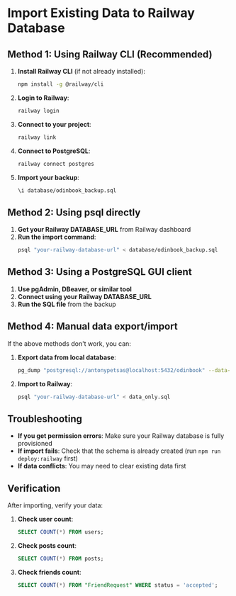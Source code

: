 # Import Existing Data to Railway Database

## Method 1: Using Railway CLI (Recommended)

1. **Install Railway CLI** (if not already installed):

   ```bash
   npm install -g @railway/cli
   ```

2. **Login to Railway**:

   ```bash
   railway login
   ```

3. **Connect to your project**:

   ```bash
   railway link
   ```

4. **Connect to PostgreSQL**:

   ```bash
   railway connect postgres
   ```

5. **Import your backup**:
   ```bash
   \i database/odinbook_backup.sql
   ```

## Method 2: Using psql directly

1. **Get your Railway DATABASE_URL** from Railway dashboard
2. **Run the import command**:
   ```bash
   psql "your-railway-database-url" < database/odinbook_backup.sql
   ```

## Method 3: Using a PostgreSQL GUI client

1. **Use pgAdmin, DBeaver, or similar tool**
2. **Connect using your Railway DATABASE_URL**
3. **Run the SQL file** from the backup

## Method 4: Manual data export/import

If the above methods don't work, you can:

1. **Export data from local database**:

   ```bash
   pg_dump "postgresql://antonypetsas@localhost:5432/odinbook" --data-only --inserts > data_only.sql
   ```

2. **Import to Railway**:
   ```bash
   psql "your-railway-database-url" < data_only.sql
   ```

## Troubleshooting

- **If you get permission errors**: Make sure your Railway database is fully provisioned
- **If import fails**: Check that the schema is already created (run `npm run deploy:railway` first)
- **If data conflicts**: You may need to clear existing data first

## Verification

After importing, verify your data:

1. **Check user count**:

   ```sql
   SELECT COUNT(*) FROM users;
   ```

2. **Check posts count**:

   ```sql
   SELECT COUNT(*) FROM posts;
   ```

3. **Check friends count**:
   ```sql
   SELECT COUNT(*) FROM "FriendRequest" WHERE status = 'accepted';
   ```
